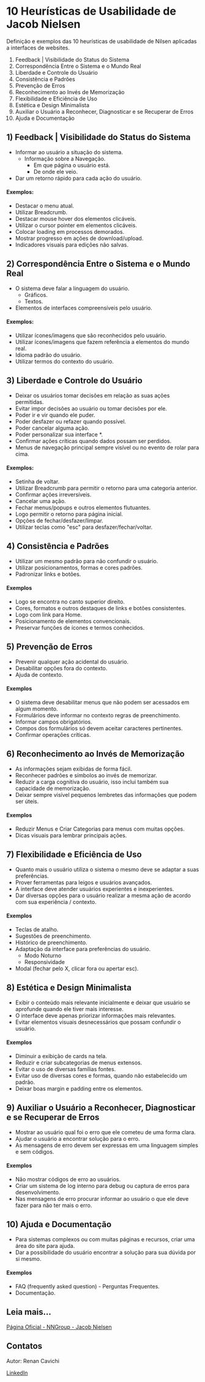 # 10 Heurísticas de Usabilidade de Jacob Nielsen

Definição e exemplos das 10 heurísticas de usabilidade de Nilsen aplicadas a interfaces de websites.

1) Feedback | Visibilidade do Status do Sistema
2) Correspondência Entre o Sistema e o Mundo Real
3) Liberdade e Controle do Usuário
4) Consistência e Padrões
5) Prevenção de Erros
6) Reconhecimento ao Invés de Memorização
7) Flexibilidade e Eficiência de Uso
8) Estética e Design Minimalista
9) Auxiliar o Usuário a Reconhecer, Diagnosticar e se Recuperar de Erros
10) Ajuda e Documentação

## 1) Feedback | Visibilidade do Status do Sistema

  - Informar ao usuário a situação do sistema.
    - Informação sobre a Navegação.
      - Em que página o usuário está.
      - De onde ele veio.
  - Dar um retorno rápido para cada ação do usuário.

#### Exemplos:
  
  - Destacar o menu atual.
  - Utilizar Breadcrumb.
  - Destacar mouse hover dos elementos clicáveis.
  - Utilizar o cursor pointer em elementos clicáveis.
  - Colocar loading em processos demorados.
  - Mostrar progresso em ações de download/upload.
  - Indicadores visuais para edições não salvas.

## 2) Correspondência Entre o Sistema e o Mundo Real

  - O sistema deve falar a linguagem do usuário.
    - Gráficos.
    - Textos.
  - Elementos de interfaces compreensíveis pelo usuário.


#### Exemplos:

  - Utilizar ícones/imagens que são reconhecidos pelo usuário.
  - Utilizar ícones/imagens que fazem referência a elementos do mundo real.
  - Idioma padrão do usuário.
  - Utilizar termos do contexto do usuário.

## 3) Liberdade e Controle do Usuário

  - Deixar os usuários tomar decisões em relação as suas ações permitidas.
  - Evitar impor decisões ao usuário ou tomar decisões por ele.
  - Poder ir e vir quando ele puder.
  - Poder desfazer ou refazer quando possível.
  - Poder cancelar alguma ação.
  - Poder personalizar sua interface *.
  - Confirmar ações críticas quando dados possam ser perdidos.
  - Menus de navegação principal sempre visível ou no evento de rolar para cima.

#### Exemplos:

  - Setinha de voltar.
  - Utilizar Breadcrumb para permitir o retorno para uma categoria anterior.
  - Confirmar ações irreversíveis.
  - Cancelar uma ação.
  - Fechar menus/popups e outros elementos flutuantes.
  - Logo permitir o retorno para página inicial.
  - Opções de fechar/desfazer/limpar.
  - Utilizar teclas como "esc" para desfazer/fechar/voltar.

## 4) Consistência e Padrões

  - Utilizar um mesmo padrão para não confundir o usuário.
  - Utilizar posicionamentos, formas e cores padrões.
  - Padronizar links e botões.

#### Exemplos

  - Logo se encontra no canto superior direito.
  - Cores, formatos e outros destaques de links e botões consistentes.
  - Logo com link para Home.
  - Posicionamento de elementos convencionais.
  - Preservar funções de ícones e termos conhecidos.

## 5) Prevenção de Erros
  
  - Prevenir qualquer ação acidental do usuário.
  - Desabilitar opções fora do contexto.
  - Ajuda de contexto.

#### Exemplos

  - O sistema deve desabilitar menus que não podem ser acessados em algum momento.
  - Formulários deve informar no contexto regras de preenchimento.
  - Informar campos obrigatórios.
  - Compos dos formulários só devem aceitar caracteres pertinentes.
  - Confirmar operações críticas.

## 6) Reconhecimento ao Invés de Memorização

  - As informações sejam exibidas de forma fácil.
  - Reconhecer padrões e símbolos ao invés de memorizar.
  - Reduzir a carga cognitiva do usuário, isso inclui também sua capacidade de memorização.
  - Deixar sempre visível pequenos lembretes das informações que podem ser úteis.

#### Exemplos

  - Reduzir Menus e Criar Categorias para menus com muitas opções.
  - Dicas visuais para lembrar principais ações.

## 7) Flexibilidade e Eficiência de Uso

  - Quanto mais o usuário utiliza o sistema o mesmo deve se adaptar a suas preferências.
  - Prover ferramentas para leigos e usuários avançados.
  - A interface deve atender usuários experientes e inexperientes.
  - Dar diversas opções para o usuário realizar a mesma ação de acordo com sua experiência / contexto.

#### Exemplos

  - Teclas de atalho.
  - Sugestões de preenchimento.
  - Histórico de preenchimento.
  - Adaptação da interface para preferências do usuário.
    - Modo Noturno
    - Responsividade
  - Modal (fechar pelo X, clicar fora ou apertar esc).

## 8) Estética e Design Minimalista

  - Exibir o conteúdo mais relevante inicialmente e deixar que usuário se aprofunde quando ele tiver mais interesse.
  - O interface deve apenas priorizar informações mais relevantes.
  - Evitar elementos visuais desnecessários que possam confundir o usuário.

#### Exemplos

  - Diminuir a exibição de cards na tela.
  - Reduzir e criar subcategorias de menus extensos.
  - Evitar o uso de diversas famílias fontes.
  - Evitar uso de diversas cores e formas, quando não estabelecido um padrão.
  - Deixar boas margin e padding entre os elementos.

## 9) Auxiliar o Usuário a Reconhecer, Diagnosticar e se Recuperar de Erros

  - Mostrar ao usuário qual foi o erro que ele cometeu de uma forma clara.
  - Ajudar o usuário a encontrar solução para o erro.
  - As mensagens de erro devem ser expressas em uma linguagem simples e sem códigos.

#### Exemplos

  - Não mostrar códigos de erro ao usuários.
  - Criar um sistema de log interno para debug ou captura de erros para desenvolvimento.
  - Nas mensagens de erro procurar informar ao usuário o que ele deve fazer para não ter mais o erro.

## 10) Ajuda e Documentação

  - Para sistemas complexos ou com muitas páginas e recursos, criar uma área do site para ajuda.
  - Dar a possibilidade do usuário encontrar a solução para sua dúvida por si mesmo.

#### Exemplos

  - FAQ (frequently asked question) - Perguntas Frequentes.
  - Documentação.

## Leia mais...

[Página Oficial - NNGroup - Jacob Nielsen](https://www.nngroup.com/articles/ten-usability-heuristics/) 

## Contatos

Autor: Renan Cavichi

[LinkedIn](https://br.linkedin.com/in/renancavichi)